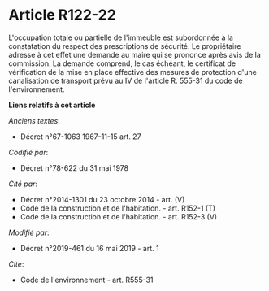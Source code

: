 # Article R122-22

L'occupation totale ou partielle de l'immeuble est subordonnée à la constatation du respect des prescriptions de sécurité. Le
propriétaire adresse à cet effet une demande au maire qui se prononce après avis de la commission. La demande comprend, le
cas échéant, le certificat de vérification de la mise en place effective des mesures de protection d'une canalisation de
transport prévu au IV de l'article R. 555-31 du code de l'environnement.

**Liens relatifs à cet article**

_Anciens textes_:

  - Décret n°67-1063 1967-11-15 art. 27

_Codifié par_:

  - Décret n°78-622 du 31 mai 1978

_Cité par_:

  - Décret n°2014-1301 du 23 octobre 2014 - art. (V)
  - Code de la construction et de l'habitation. - art. R152-1 (T)
  - Code de la construction et de l'habitation. - art. R152-3 (V)

_Modifié par_:

  - Décret n°2019-461 du 16 mai 2019 - art. 1

_Cite_:

  - Code de l'environnement - art. R555-31
